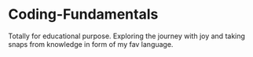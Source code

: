 # Coding-Fundamentals

Totally for educational purpose. Exploring the journey with joy and taking snaps from knowledge in form of my fav language.
